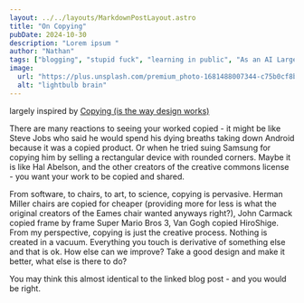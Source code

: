 ```yaml
---
layout: ../../layouts/MarkdownPostLayout.astro
title: "On Copying"
pubDate: 2024-10-30
description: "Lorem ipsum "
author: "Nathan"
tags: ["blogging", "stupid fuck", "learning in public", "As an AI Large Language Model"]
image:
  url: "https://plus.unsplash.com/premium_photo-1681488007344-c75b0cf8b0cd?q=80&w=2680&auto=format&fit=crop&ixlib=rb-4.0.3&ixid=M3wxMjA3fDB8MHxwaG90by1wYWdlfHx8fGVufDB8fHx8fA%3D%3D"
  alt: "lightbulb brain"
---
```


largely inspired by [Copying (is the way design works)](https://matthewstrom.com/writing/copying)

There are many reactions to seeing your worked copied - it might be like Steve Jobs who said he would spend his dying breaths taking down Android because it was a copied product. Or when he tried suing Samsung for copying him by selling a rectangular device with rounded corners. Maybe it is like Hal Abelson, and the other creators of the creative commons license - you want your work to be copied and shared. 

From software,  to chairs, to art, to science, copying is pervasive. Herman Miller chairs are copied for cheaper (providing more for less is what the original creators of the Eames chair wanted anyways right?), John Carmack copied frame by frame Super Mario Bros 3, Van Gogh copied  HiroShige. From my perspective, copying is just the creative process. Nothing is created in a vacuum.  Everything you touch is derivative of something else and that is ok. How else can we improve? Take a good design and make it better, what else is there to do?

You may think this almost identical to the linked blog post - and you would be right. 

